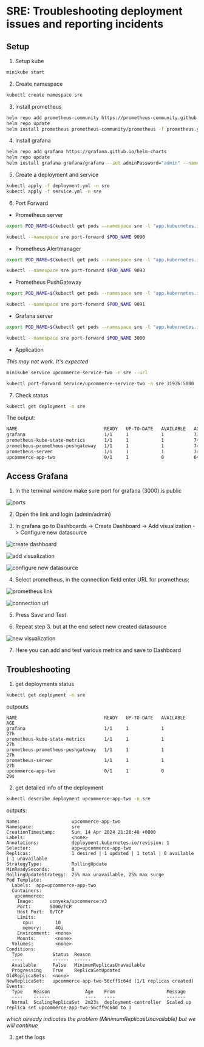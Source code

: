 # SRE: Troubleshooting deployment issues and reporting incidents

## Setup

1. Setup kube

```sh
minikube start
```

2. Create namespace

```sh
kubectl create namespace sre
```

3. Install prometheus

```sh
helm repo add prometheus-community https://prometheus-community.github.io/helm-charts
helm repo update
helm install prometheus prometheus-community/prometheus -f prometheus.yml --namespace sre
```

4. Install grafana

```sh
helm repo add grafana https://grafana.github.io/helm-charts
helm repo update
helm install grafana grafana/grafana --set adminPassword="admin" --namespace sre
```

5. Create a deployment and service

```sh
kubectl apply -f deployment.yml -n sre
kubectl apply -f service.yml -n sre
```

6. Port Forward

- Prometheus server

```sh
export POD_NAME=$(kubectl get pods --namespace sre -l "app.kubernetes.io/name=prometheus,app.kubernetes.io/instance=prometheus" -o jsonpath="{.items[0].metadata.name}")

kubectl --namespace sre port-forward $POD_NAME 9090
```

- Prometheus Alertmanager

```sh
export POD_NAME=$(kubectl get pods --namespace sre -l "app.kubernetes.io/name=alertmanager,app.kubernetes.io/instance=prometheus" -o jsonpath="{.items[0].metadata.name}")

kubectl --namespace sre port-forward $POD_NAME 9093
```

- Prometheus PushGateway

```sh
export POD_NAME=$(kubectl get pods --namespace sre -l "app.kubernetes.io/instance=prometheus,app.kubernetes.io/name=prometheus-pushgateway" -o jsonpath="{.items[0].metadata.name}")

kubectl --namespace sre port-forward $POD_NAME 9091

```

- Grafana server

```sh
export POD_NAME=$(kubectl get pods --namespace sre -l "app.kubernetes.io/name=grafana,app.kubernetes.io/instance=grafana" -o jsonpath="{.items[0].metadata.name}")

kubectl --namespace sre port-forward $POD_NAME 3000
```

- Application

_This may not work. It's expected_

```sh
minikube service upcommerce-service-two -n sre --url

kubectl port-forward service/upcommerce-service-two -n sre 31936:5000
```

7. Check status

```sh
kubectl get deployment -n sre
```

The output:

```sh
NAME                                READY   UP-TO-DATE   AVAILABLE   AGE
grafana                             1/1     1            1           73m
prometheus-kube-state-metrics       1/1     1            1           74m
prometheus-prometheus-pushgateway   1/1     1            1           74m
prometheus-server                   1/1     1            1           74m
upcommerce-app-two                  0/1     1            0           64m
```

## Access Grafana

1. In the terminal window make sure port for grafana (3000) is public

![ports](doc/ports.png)

2. Open the link and login (admin/admin)

3. In grafana go to Dashboards -> Create Dashboard -> Add visualization -> Configure new datasource

![create dashboard](doc/create-dashboard.png)

![add visualization](doc/add-visualization.png)

![configure new datasource](doc/new-datasource.png)

4. Select prometheus, in the connection field enter URL for prometheus:

![prometheus link](doc/prometheus-link.png)

![connection url](doc/connection-url.png)

5. Press Save and Test

6. Repeat step 3. but at the end select new created datasource

![new visualization](doc/new-visualization.png)

7. Here you can add and test various metrics and save to Dashboard


## Troubleshooting

1. get deployments status

```sh
kubectl get deployment -n sre
```

outpouts

```
NAME                                READY   UP-TO-DATE   AVAILABLE   AGE
grafana                             1/1     1            1           27h
prometheus-kube-state-metrics       1/1     1            1           27h
prometheus-prometheus-pushgateway   1/1     1            1           27h
prometheus-server                   1/1     1            1           27h
upcommerce-app-two                  0/1     1            0           29s
```

2. get detailed info of the deployment

```sh
kubectl describe deployment upcommerce-app-two -n sre
```

outputs:

```
Name:                   upcommerce-app-two
Namespace:              sre
CreationTimestamp:      Sun, 14 Apr 2024 21:26:48 +0000
Labels:                 <none>
Annotations:            deployment.kubernetes.io/revision: 1
Selector:               app=upcommerce-app-two
Replicas:               1 desired | 1 updated | 1 total | 0 available | 1 unavailable
StrategyType:           RollingUpdate
MinReadySeconds:        0
RollingUpdateStrategy:  25% max unavailable, 25% max surge
Pod Template:
  Labels:  app=upcommerce-app-two
  Containers:
   upcommerce:
    Image:      uonyeka/upcommerce:v3
    Port:       5000/TCP
    Host Port:  0/TCP
    Limits:
      cpu:        10
      memory:     4Gi
    Environment:  <none>
    Mounts:       <none>
  Volumes:        <none>
Conditions:
  Type           Status  Reason
  ----           ------  ------
  Available      False   MinimumReplicasUnavailable
  Progressing    True    ReplicaSetUpdated
OldReplicaSets:  <none>
NewReplicaSet:   upcommerce-app-two-56cff9c64d (1/1 replicas created)
Events:
  Type    Reason             Age    From                   Message
  ----    ------             ----   ----                   -------
  Normal  ScalingReplicaSet  2m23s  deployment-controller  Scaled up replica set upcommerce-app-two-56cff9c64d to 1
```

_which already indicates the problem (MinimumReplicasUnavailable) but we will continue_

3. get the logs